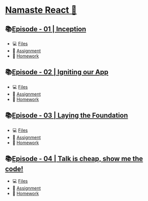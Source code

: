 # [Namaste React 🚀](https://namastedev.com/learn/namaste-react)

## 📚[Episode - 01 | Inception](./Episode%20-%2001%20Inception/)
- 💻 [Files](./Episode%20-%2001%20Inception/files/)
- 📖 [Assignment](./Episode%20-%2001%20Inception/Assignment.md)
- 📝 [Homework](./Episode%20-%2001%20Inception/Homework.md)

##  📚[Episode - 02 | Igniting our App](./Episode%20-%2002%20Igniting%20our%20App) 
- 💻 [Files](./Episode%20-%2002%20Igniting%20our%20App/Files)
- 📖 [Assignment](./Episode%20-%2002%20Igniting%20our%20App/Assignment.md)
- 📝 [Homework](./Episode%20-%2002%20Igniting%20our%20App/Homework.md)

## 📚[Episode - 03 | Laying the Foundation](./Episode%20-%2003%20Laying%20the%20Foundation)
- 💻 [Files](./Episode%20-%2003%20Laying%20the%20Foundation/Files)
- 📖 [Assignment](./Episode%20-%2003%20Laying%20the%20Foundation/Assignment.md)
- 📝 [Homework](./Episode%20-%2003%20Laying%20the%20Foundation/Homework.md)

## 📚[Episode - 04 | Talk is cheap, show me the code!](./Episode%20-%2004%20Talk%20is%20cheap,%20show%20me%20the%20code)
- 💻 [Files](./Episode%20-%2004%20Talk%20is%20cheap,%20show%20me%20the%20code/Files)
- 📖 [Assignment](./Episode%20-%2004%20Talk%20is%20cheap,%20show%20me%20the%20code/Assignment.md)
- 📝 [Homework](./Episode%20-%2004%20Talk%20is%20cheap,%20show%20me%20the%20code/Homework.md)